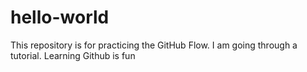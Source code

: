 # hello-world
This repository is for practicing the GitHub Flow. I am going through a tutorial.
Learning Github is fun
